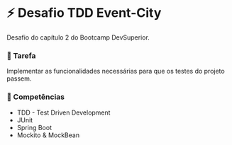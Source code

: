 # :zap:  Desafio TDD Event-City

Desafio do capítulo 2 do Bootcamp DevSuperior.

### :pushpin: Tarefa
Implementar as funcionalidades necessárias para que os testes do projeto passem.

### :blue_book: Competências

* TDD - Test Driven Development
* JUnit
* Spring Boot
* Mockito & MockBean
